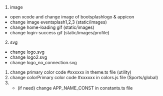 1. image
- open xcode and change image of bootsplashlogo & appicon
- change image eventsplash1,2,3 (static/images)
- change home-loading gif (static/images)
- change login-success gif (static/images/profile)


2. svg
- change logo.svg
- change logo2.svg
- change logo_no_connection.svg


1. change primary color code #xxxxxx in theme.ts file (utility)
2. change colorPrimary color code #xxxxxx in colors.js file (Sports/global)
3. * (if need) change APP_NAME_CONST in constants.ts file
